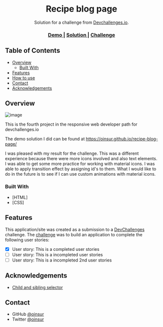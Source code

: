 <!-- Please update value in the {}  -->

<h1 align="center">Recipe blog page</h1>

<div align="center">
   Solution for a challenge from  <a href="http://devchallenges.io" target="_blank">Devchallenges.io</a>.
</div>

<div align="center">
  <h3>
    <a href="https://oinsur.github.io/recipe-blog-page/">
      Demo
    </a>
    <span> | </span>
    <a href="https://github.com/oinsur/recipe-blog-page">
      Solution
    </a>
    <span> | </span>
    <a href="https://devchallenges.io/challenges/OEKdUZ6xs0h99C38XVht">
      Challenge
    </a>
  </h3>
</div>

<!-- TABLE OF CONTENTS -->

## Table of Contents

- [Overview](#overview)
  - [Built With](#built-with)
- [Features](#features)
- [How to use](#how-to-use)
- [Contact](#contact)
- [Acknowledgements](#acknowledgements)

<!-- OVERVIEW -->

## Overview

![image](https://user-images.githubusercontent.com/21114802/111825370-03d5e000-88ad-11eb-806e-cfe2e83911ae.png)

This is the fourth project in the responsive web developer path for devchallenges.io

The demo solution I did can be found at https://oinsur.github.io/recipe-blog-page/

I was pleased with my result for the challenge. This was a different experience because there were more icons involved and also text elements.
I was able to get some more practice for working with material icons. I was able to apply transition effect by assigning id's to them. 
What I would like to do in the future is to see if I can use custom animations with material icons.

### Built With

<!-- This section should list any major frameworks that you built your project using. Here are a few examples.-->

- [HTML]
- [CSS]

## Features

<!-- List the features of your application or follow the template. Don't share the figma file here :) -->

This application/site was created as a submission to a [DevChallenges](https://devchallenges.io/challenges) challenge. The [challenge](https://devchallenges.io/challenges/OEKdUZ6xs0h99C38XVht) was to build an application to complete the following user stories:

- [x] User story: This is a completed user stories
- [ ] User story: This is a incompleted user stories
- [ ] User story: This is a incompleted 2nd user stories

## Acknowledgements

<!-- This section should list any articles or add-ons/plugins that helps you to complete the project. This is optional but it will help you in the future. For exmpale -->

- [Child and sibling selector](https://css-tricks.com/child-and-sibling-selectors/)

## Contact

- GitHub [@oinsur](https://github.com/oinsur)
- Twitter [@oinsur](https://twitter.com/oinsur)
